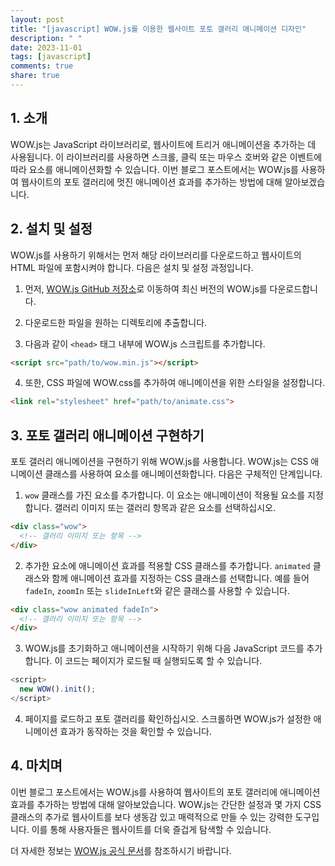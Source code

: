 ```yaml
---
layout: post
title: "[javascript] WOW.js를 이용한 웹사이트 포토 갤러리 애니메이션 디자인"
description: " "
date: 2023-11-01
tags: [javascript]
comments: true
share: true
---
```


## 1. 소개

WOW.js는 JavaScript 라이브러리로, 웹사이트에 트리거 애니메이션을 추가하는 데 사용됩니다. 이 라이브러리를 사용하면 스크롤, 클릭 또는 마우스 호버와 같은 이벤트에 따라 요소를 애니메이션화할 수 있습니다. 이번 블로그 포스트에서는 WOW.js를 사용하여 웹사이트의 포토 갤러리에 멋진 애니메이션 효과를 추가하는 방법에 대해 알아보겠습니다.

## 2. 설치 및 설정

WOW.js를 사용하기 위해서는 먼저 해당 라이브러리를 다운로드하고 웹사이트의 HTML 파일에 포함시켜야 합니다. 다음은 설치 및 설정 과정입니다.

1. 먼저, [WOW.js GitHub 저장소](https://github.com/matthieua/WOW)로 이동하여 최신 버전의 WOW.js를 다운로드합니다.

2. 다운로드한 파일을 원하는 디렉토리에 추출합니다.

3. 다음과 같이 `<head>` 태그 내부에 WOW.js 스크립트를 추가합니다.

```html
<script src="path/to/wow.min.js"></script>
```

4. 또한, CSS 파일에 WOW.css를 추가하여 애니메이션을 위한 스타일을 설정합니다.

```html
<link rel="stylesheet" href="path/to/animate.css">
```

## 3. 포토 갤러리 애니메이션 구현하기

포토 갤러리 애니메이션을 구현하기 위해 WOW.js를 사용합니다. WOW.js는 CSS 애니메이션 클래스를 사용하여 요소를 애니메이션화합니다. 다음은 구체적인 단계입니다.

1. `wow` 클래스를 가진 요소를 추가합니다. 이 요소는 애니메이션이 적용될 요소를 지정합니다. 갤러리 이미지 또는 갤러리 항목과 같은 요소를 선택하십시오.

```html
<div class="wow">
  <!-- 갤러리 이미지 또는 항목 -->
</div>
```

2. 추가한 요소에 애니메이션 효과를 적용할 CSS 클래스를 추가합니다. `animated` 클래스와 함께 애니메이션 효과를 지정하는 CSS 클래스를 선택합니다. 예를 들어 `fadeIn`, `zoomIn` 또는 `slideInLeft`와 같은 클래스를 사용할 수 있습니다.

```html
<div class="wow animated fadeIn">
  <!-- 갤러리 이미지 또는 항목 -->
</div>
```

3. WOW.js를 초기화하고 애니메이션을 시작하기 위해 다음 JavaScript 코드를 추가합니다. 이 코드는 페이지가 로드될 때 실행되도록 할 수 있습니다.

```javascript
<script>
  new WOW().init();
</script>
```

4. 페이지를 로드하고 포토 갤러리를 확인하십시오. 스크롤하면 WOW.js가 설정한 애니메이션 효과가 동작하는 것을 확인할 수 있습니다.

## 4. 마치며

이번 블로그 포스트에서는 WOW.js를 사용하여 웹사이트의 포토 갤러리에 애니메이션 효과를 추가하는 방법에 대해 알아보았습니다. WOW.js는 간단한 설정과 몇 가지 CSS 클래스의 추가로 웹사이트를 보다 생동감 있고 매력적으로 만들 수 있는 강력한 도구입니다. 이를 통해 사용자들은 웹사이트를 더욱 즐겁게 탐색할 수 있습니다.

더 자세한 정보는 [WOW.js 공식 문서](https://wowjs.uk/)를 참조하시기 바랍니다.